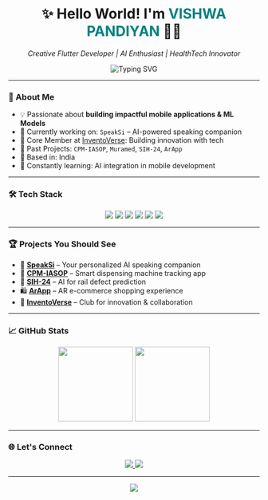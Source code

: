 
<h1 align="center">✨ Hello World! I'm <span style="color: teal;">VISHWA PANDIYAN</span> 👩‍💻</h1>
<p align="center"><em>Creative Flutter Developer | AI Enthusiast | HealthTech Innovator</em></p>

<p align="center">
  <img src="https://readme-typing-svg.demolab.com?font=Fira+Code&weight=500&pause=1000&center=true&vCenter=true&width=435&lines=Welcome+to+my+GitHub!;Flutter+%F0%9F%92%BB+%2B+React+%3D+Love;Let%E2%80%99s+build+innovative+apps+together!" alt="Typing SVG" />
</p>

---

### 🚀 About Me

- 💡 Passionate about **building impactful mobile applications & ML Models**
- 🧠 Currently working on: `SpeakSi` – AI-powered speaking companion  
- 🧪 Core Member at [InventoVerse](https://github.com/InventoVerse): Building innovation with tech
- 🎯 Past Projects: `CPM-IASOP`, `Muramed`, `SIH-24`, `ArApp`
- 📍 Based in: India
- 🌱 Constantly learning: AI integration in mobile development

---

### 🛠️ Tech Stack

<p align="center">
  <img src="https://img.shields.io/badge/Flutter-02569B?style=for-the-badge&logo=flutter&logoColor=white" />
  <img src="https://img.shields.io/badge/Dart-0175C2?style=for-the-badge&logo=dart&logoColor=white" />
  <img src="https://img.shields.io/badge/React-20232A?style=for-the-badge&logo=react&logoColor=61DAFB" />
  <img src="https://img.shields.io/badge/JavaScript-F7DF1E?style=for-the-badge&logo=javascript&logoColor=black" />
  <img src="https://img.shields.io/badge/Firebase-FFCA28?style=for-the-badge&logo=firebase&logoColor=black" />
  <img src="https://img.shields.io/badge/Git-181717?style=for-the-badge&logo=git&logoColor=white" />
</p>

---

### 🏆 Projects You Should See

- 💬 **[SpeakSi](https://github.com/aisvamalar/SpeakSi)** – Your personalized AI speaking companion  
- 💊 **[CPM-IASOP](https://github.com/aisvamalar/CPM-IASOP)** – Smart dispensing machine tracking app  
- 🚄 **[SIH-24](https://github.com/aisvamalar/SIH-24)** – AI for rail defect prediction  
- 🛍️ **[ArApp](https://github.com/aisvamalar/ArApp)** – AR e-commerce shopping experience  
- 🧠 **[InventoVerse](https://github.com/aisvamalar/InventoVerse)** – Club for innovation & collaboration

---

### 📈 GitHub Stats

<p align="center">
  <img src="https://github-readme-stats.vercel.app/api?username=aisvamalar&show_icons=true&theme=tokyonight&rank_icon=github&hide_border=true" height="150"/>
  <img src="https://github-readme-stats.vercel.app/api/top-langs/?username=aisvamalar&layout=compact&theme=tokyonight&hide_border=true" height="150"/>
</p>

---

### 🌐 Let's Connect

<p align="center">
  <a href="https://www.linkedin.com/in/aisva-malar-94a6342a7/">
    <img src="https://img.shields.io/badge/LinkedIn-Aisva%20Malar-blue?style=for-the-badge&logo=linkedin&logoColor=white" />
  </a>
  <a href="mailto:aisvamalar@example.com">
    <img src="https://img.shields.io/badge/Email-Contact%20Me-red?style=for-the-badge&logo=gmail&logoColor=white" />
  </a>
</p>

---

<p align="center">
  <img src="https://quotes-github-readme.vercel.app/api?type=horizontal&theme=tokyonight" />
</p>
